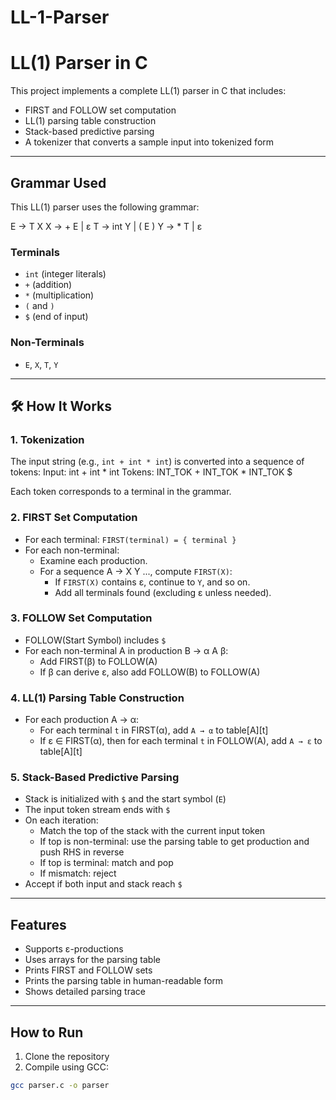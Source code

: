 # LL-1-Parser

# LL(1) Parser in C

This project implements a complete LL(1) parser in C that includes:

- FIRST and FOLLOW set computation  
- LL(1) parsing table construction  
- Stack-based predictive parsing  
- A tokenizer that converts a sample input into tokenized form  

---

##  Grammar Used

This LL(1) parser uses the following grammar:

E → T X
X → + E | ε
T → int Y | ( E )
Y → * T | ε

### Terminals
- `int` (integer literals)
- `+` (addition)
- `*` (multiplication)
- `(` and `)`
- `$` (end of input)

### Non-Terminals
- `E`, `X`, `T`, `Y`

---

## 🛠 How It Works

### 1. Tokenization
The input string (e.g., `int + int * int`) is converted into a sequence of tokens:
Input: int + int * int
Tokens: INT_TOK + INT_TOK * INT_TOK $

Each token corresponds to a terminal in the grammar.

### 2. FIRST Set Computation
- For each terminal: `FIRST(terminal) = { terminal }`
- For each non-terminal:
  - Examine each production.
  - For a sequence A → X Y ..., compute `FIRST(X)`:
    - If `FIRST(X)` contains ε, continue to `Y`, and so on.
    - Add all terminals found (excluding ε unless needed).

### 3. FOLLOW Set Computation
- FOLLOW(Start Symbol) includes `$`
- For each non-terminal A in production B → α A β:
  - Add FIRST(β) to FOLLOW(A)
  - If β can derive ε, also add FOLLOW(B) to FOLLOW(A)

### 4. LL(1) Parsing Table Construction
- For each production A → α:
  - For each terminal `t` in FIRST(α), add `A → α` to table[A][t]
  - If ε ∈ FIRST(α), then for each terminal `t` in FOLLOW(A), add `A → ε` to table[A][t]

### 5. Stack-Based Predictive Parsing
- Stack is initialized with `$` and the start symbol (`E`)
- The input token stream ends with `$`
- On each iteration:
  - Match the top of the stack with the current input token
  - If top is non-terminal: use the parsing table to get production and push RHS in reverse
  - If top is terminal: match and pop
  - If mismatch: reject
- Accept if both input and stack reach `$`

---
## Features
- Supports ε-productions
- Uses arrays for the parsing table
- Prints FIRST and FOLLOW sets
- Prints the parsing table in human-readable form
- Shows detailed parsing trace

---

##  How to Run

1. Clone the repository
2. Compile using GCC:
```bash
gcc parser.c -o parser
